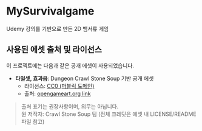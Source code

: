 # MySurvivalgame
 Udemy 강의를 기반으로 만든 2D 뱀서류 게임
## 사용된 에셋 출처 및 라이선스

이 프로젝트에는 다음과 같은 공개 에셋이 사용되었습니다.

- **타일셋, 효과음**: Dungeon Crawl Stone Soup 기반 공개 에셋  
  - 라이선스: [CC0 (퍼블릭 도메인)](https://creativecommons.org/publicdomain/zero/1.0/)  
  - 출처: [opengameart.org link](https://opengameart.org/content/dungeon-crawl-32x32-tiles)

> 출처 표기는 권장사항이며, 의무는 아닙니다.  
> 원 저작자: Crawl Stone Soup 팀 (전체 크레딧은 에셋 내 LICENSE/README 파일 참고)
